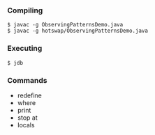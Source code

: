 ### Compiling

```
$ javac -g ObservingPatternsDemo.java
$ javac -g hotswap/ObservingPatternsDemo.java
```

### Executing

```
$ jdb
```

### Commands

- redefine
- where
- print
- stop at
- locals

